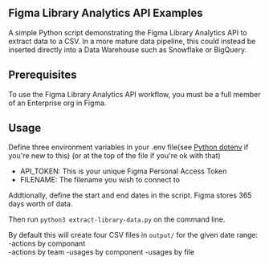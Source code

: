 ## Figma Library Analytics API Examples

A simple Python script demonstrating the Figma Library Analytics API to extract data to a CSV. In a more mature data pipeline, this could instead be inserted directly into a Data Warehouse such as Snowflake or BigQuery.


## Prerequisites

To use the Figma Library Analytics API  workflow, you must be a full member of an Enterprise org in Figma. 


## Usage

Define three environment variables in your .env file(see [Python dotenv](https://pypi.org/project/python-dotenv/) if you're new to this) (or at the top of the file if you're ok with that)
- API_TOKEN: This is your unique Figma Personal Access Token
- FILENAME: The filename you wish to connect to

Addtionally, define the start and end dates in the script. Figma stores 365 days worth of data.

Then run `python3 extract-library-data.py` on the command line. 

By default this will create four CSV files in `output/` for the given date range:
 -actions by componant  
 -actions by team
 -usages by component
 -usages by file
